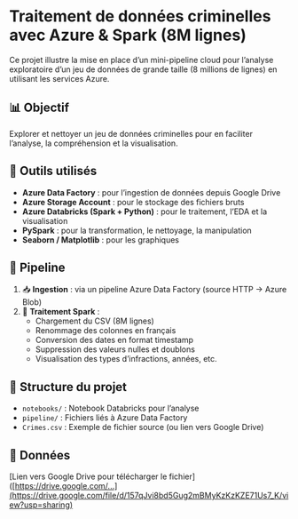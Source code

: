 # Traitement de données criminelles avec Azure & Spark (8M lignes)

Ce projet illustre la mise en place d’un mini-pipeline cloud pour l’analyse exploratoire d’un jeu de données de grande taille (8 millions de lignes) en utilisant les services Azure.

## 📊 Objectif
Explorer et nettoyer un jeu de données criminelles pour en faciliter l’analyse, la compréhension et la visualisation.

## 🧰 Outils utilisés

- **Azure Data Factory** : pour l’ingestion de données depuis Google Drive
- **Azure Storage Account** : pour le stockage des fichiers bruts
- **Azure Databricks (Spark + Python)** : pour le traitement, l’EDA et la visualisation
- **PySpark** : pour la transformation, le nettoyage, la manipulation
- **Seaborn / Matplotlib** : pour les graphiques

## 🔄 Pipeline

1. 📥 **Ingestion** : via un pipeline Azure Data Factory (source HTTP → Azure Blob)
2. 🚀 **Traitement Spark** :
   - Chargement du CSV (8M lignes)
   - Renommage des colonnes en français
   - Conversion des dates en format timestamp
   - Suppression des valeurs nulles et doublons
   - Visualisation des types d’infractions, années, etc.

## 📁 Structure du projet

- `notebooks/` : Notebook Databricks pour l’analyse
- `pipeline/` : Fichiers liés à Azure Data Factory
- `Crimes.csv` : Exemple de fichier source (ou lien vers Google Drive)

## 🔗 Données

[Lien vers Google Drive pour télécharger le fichier]([https://drive.google.com/...](https://drive.google.com/file/d/157qJvi8bd5Gug2mBMyKzKzKZE71Us7_K/view?usp=sharing)
